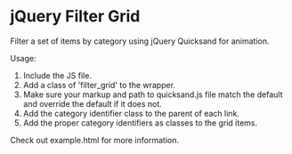 jQuery Filter Grid
===========

Filter a set of items by category using jQuery Quicksand for animation.

Usage:

1. Include the JS file.
2. Add a class of 'filter_grid' to the wrapper.
4. Make sure your markup and path to quicksand.js file match the default and override the default if it does not.
5. Add the category identifier class to the parent of each link.
6. Add the proper category identifiers as classes to the grid items.

Check out example.html for more information.
